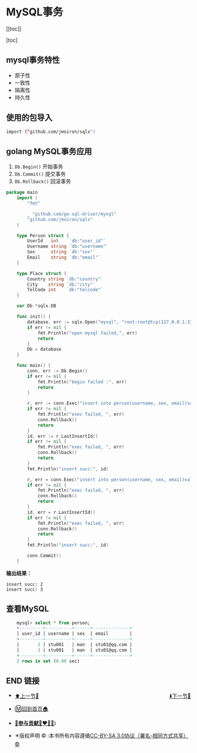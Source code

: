 # MySQL事务

[[toc]]

[toc]

## mysql事务特性

+ 原子性
+ 一致性
+ 隔离性
+ 持久性



## 使用的包导入

```bash
import (“github.com/jmoiron/sqlx")
```



## golang MySQL事务应用

1. `Db.Begin()`        开始事务
2. `Db.Commit()`        提交事务
3. `Db.Rollback()`     回滚事务

```go
package main
    import (
        "fmt"

        _ "github.com/go-sql-driver/mysql"
        "github.com/jmoiron/sqlx"
    )

    type Person struct {
        UserId   int    `db:"user_id"`
        Username string `db:"username"`
        Sex      string `db:"sex"`
        Email    string `db:"email"`
    }

    type Place struct {
        Country string `db:"country"`
        City    string `db:"city"`
        TelCode int    `db:"telcode"`
    }

    var Db *sqlx.DB

    func init() {
        database, err := sqlx.Open("mysql", "root:root@tcp(127.0.0.1:3306)/test")
        if err != nil {
            fmt.Println("open mysql failed,", err)
            return
        }
        Db = database
    }

    func main() {
        conn, err := Db.Begin()
        if err != nil {
            fmt.Println("begin failed :", err)
            return
        }

        r, err := conn.Exec("insert into person(username, sex, email)values(?, ?, ?)", "stu001", "man", "stu01@qq.com")
        if err != nil {
            fmt.Println("exec failed, ", err)
            conn.Rollback()
            return
        }
        id, err := r.LastInsertId()
        if err != nil {
            fmt.Println("exec failed, ", err)
            conn.Rollback()
            return
        }
        fmt.Println("insert succ:", id)

        r, err = conn.Exec("insert into person(username, sex, email)values(?, ?, ?)", "stu001", "man", "stu01@qq.com")
        if err != nil {
            fmt.Println("exec failed, ", err)
            conn.Rollback()
            return
        }
        id, err = r.LastInsertId()
        if err != nil {
            fmt.Println("exec failed, ", err)
            conn.Rollback()
            return
        }
        fmt.Println("insert succ:", id)

        conn.Commit()
    }
```

**输出结果：**

```
insert succ: 2
insert succ: 3
```



## 查看MySQL

```sql
    mysql> select * from person;
    +---------+----------+------+--------------+
    | user_id | username | sex  | email        |
    +---------+----------+------+--------------+
    |       2 | stu001   | man  | stu01@qq.com |
    |       3 | stu001   | man  | stu01@qq.com |
    +---------+----------+------+--------------+
    2 rows in set (0.00 sec)
```



## END 链接

<ul><li><div><a href = '24.md' style='float:left'>⬆️上一节🔗</a><a href = '26.md' style='float: right'>⬇️下一节🔗</a></div></li></ul>

+ [Ⓜ️回到首页🏠](../README.md)

+ [**🫵参与贡献💞❤️‍🔥💖**](https://nsddd.top/archives/contributors))

+ ✴️版权声明 &copy; :本书所有内容遵循[CC-BY-SA 3.0协议（署名-相同方式共享）&copy;](http://zh.wikipedia.org/wiki/Wikipedia:CC-by-sa-3.0协议文本) 

